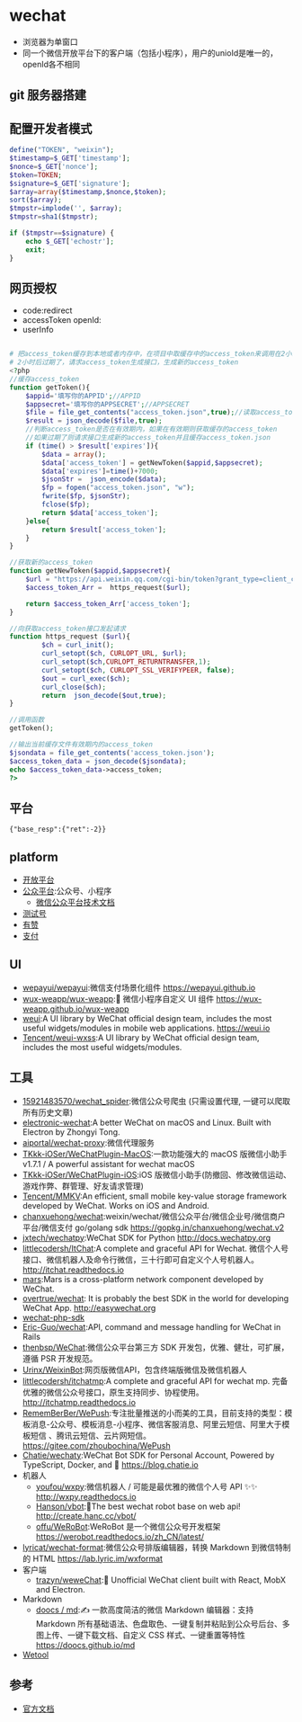 # wechat

* 浏览器为单窗口
* 同一个微信开放平台下的客户端（包括小程序），用户的unioId是唯一的，openId各不相同

## git 服务器搭建

## 配置开发者模式

```php
define("TOKEN", "weixin");
$timestamp=$_GET['timestamp'];
$nonce=$_GET['nonce'];
$token=TOKEN;
$signature=$_GET['signature'];
$array=array($timestamp,$nonce,$token);
sort($array);
$tmpstr=implode('', $array);
$tmpstr=sha1($tmpstr);

if ($tmpstr==$signature) {
    echo $_GET['echostr'];
    exit;
}
```

## 网页授权

* code:redirect
* accessToken openId:
* userInfo

```php

# 把access_token缓存到本地或者内存中，在项目中取缓存中的access_token来调用在2小时内都可以随便调用，没有调用次数的
# 2小时后过期了，请求access_token生成接口，生成新的access_token
<?php
//缓存access_token
function getToken(){
    $appid='填写你的APPID';//APPID
    $appsecret='填写你的APPSECRET';//APPSECRET
    $file = file_get_contents("access_token.json",true);//读取access_token.json里面的数据
    $result = json_decode($file,true);
    //判断access_token是否在有效期内，如果在有效期则获取缓存的access_token
    //如果过期了则请求接口生成新的access_token并且缓存access_token.json
    if (time() > $result['expires']){
        $data = array();
        $data['access_token'] = getNewToken($appid,$appsecret);
        $data['expires']=time()+7000;
        $jsonStr =  json_encode($data);
        $fp = fopen("access_token.json", "w");
        fwrite($fp, $jsonStr);
        fclose($fp);
        return $data['access_token'];
    }else{
        return $result['access_token'];
    }
}

//获取新的access_token
function getNewToken($appid,$appsecret){
    $url = "https://api.weixin.qq.com/cgi-bin/token?grant_type=client_credential&appid={$appid}&secret={$appsecret}";
    $access_token_Arr =  https_request($url);

    return $access_token_Arr['access_token'];
}

//向获取access_token接口发起请求
function https_request ($url){
        $ch = curl_init();
        curl_setopt($ch, CURLOPT_URL, $url);
        curl_setopt($ch,CURLOPT_RETURNTRANSFER,1);
        curl_setopt($ch, CURLOPT_SSL_VERIFYPEER, false);
        $out = curl_exec($ch);
        curl_close($ch);
        return  json_decode($out,true);
}

//调用函数
getToken();

//输出当前缓存文件有效期内的access_token
$jsondata = file_get_contents('access_token.json');
$access_token_data = json_decode($jsondata);
echo $access_token_data->access_token;
?>
```

## 平台

```
{"base_resp":{"ret":-2}}
```

## platform

* [开放平台](https://open.weixin.qq.com/)
* [公众平台](https://mp.weixin.qq.com/):公众号、小程序
    - [微信公众平台技术文档](https://mp.weixin.qq.com/wiki?t=resource/res_main&id=mp1472017492_58YV5)
* [测试号](https://mp.weixin.qq.com/debug/cgi-bin/sandbox?t=sandbox/login)
* [有赞](https://www.youzan.com/)
* [支付](https://pay.weixin.qq.com/wiki/doc/api/index.html)

## UI

* [wepayui/wepayui](https://github.com/wepayui/wepayui):微信支付场景化组件 https://wepayui.github.io
* [wux-weapp/wux-weapp](https://github.com/wux-weapp/wux-weapp):🐶 微信小程序自定义 UI 组件 https://wux-weapp.github.io/wux-weapp
* [weui](https://github.com/Tencent/weui):A UI library by WeChat official design team, includes the most useful widgets/modules in mobile web applications. https://weui.io
* [Tencent/weui-wxss](https://github.com/Tencent/weui-wxss):A UI library by WeChat official design team, includes the most useful widgets/modules.

## 工具

* [15921483570/wechat_spider](https://github.com/15921483570/wechat_spider):微信公众号爬虫 (只需设置代理, 一键可以爬取所有历史文章)
* [electronic-wechat](https://github.com/geeeeeeeeek/electronic-wechat):A better WeChat on macOS and Linux. Built with Electron by Zhongyi Tong.
* [aiportal/wechat-proxy](https://github.com/aiportal/wechat-proxy):微信代理服务
* [TKkk-iOSer/WeChatPlugin-MacOS](https://github.com/TKkk-iOSer/WeChatPlugin-MacOS):一款功能强大的 macOS 版微信小助手 v1.7.1 / A powerful assistant for wechat macOS
* [TKkk-iOSer/WeChatPlugin-iOS](https://github.com/TKkk-iOSer/WeChatPlugin-iOS):iOS 版微信小助手(防撤回、修改微信运动、游戏作弊、群管理、好友请求管理)
* [Tencent/MMKV](https://github.com/Tencent/MMKV):An efficient, small mobile key-value storage framework developed by WeChat. Works on iOS and Android.
* [chanxuehong/wechat](https://github.com/chanxuehong/wechat):weixin/wechat/微信公众平台/微信企业号/微信商户平台/微信支付 go/golang sdk https://gopkg.in/chanxuehong/wechat.v2
* [jxtech/wechatpy](https://github.com/jxtech/wechatpy):WeChat SDK for Python http://docs.wechatpy.org
* [littlecodersh/ItChat](https://github.com/littlecodersh/ItChat):A complete and graceful API for Wechat. 微信个人号接口、微信机器人及命令行微信，三十行即可自定义个人号机器人。 http://itchat.readthedocs.io
* [mars](https://github.com/Tencent/mars):Mars is a cross-platform network component developed by WeChat.
* [overtrue/wechat](https://github.com/overtrue/wechat): It is probably the best SDK in the world for developing WeChat App. <http://easywechat.org>
* [wechat-php-sdk](https://github.com/dodgepudding/wechat-php-sdk)
* [Eric-Guo/wechat](https://github.com/Eric-Guo/wechat):API, command and message handling for WeChat in Rails
* [thenbsp/WeChat](https://github.com/thenbsp/wechat):微信公众平台第三方 SDK 开发包，优雅、健壮，可扩展，遵循 PSR 开发规范。
* [Urinx/WeixinBot](https://github.com/Urinx/WeixinBot):网页版微信API，包含终端版微信及微信机器人
* [littlecodersh/itchatmp](https://github.com/littlecodersh/itchatmp):A complete and graceful API for wechat mp. 完备优雅的微信公众号接口，原生支持同步、协程使用。 http://itchatmp.readthedocs.io
* [RememBerBer/WePush](https://gitee.com/zhoubochina/WePush):专注批量推送的小而美的工具，目前支持的类型：模板消息-公众号、模板消息-小程序、微信客服消息、阿里云短信、阿里大于模板短信 、腾讯云短信、云片网短信。https://gitee.com/zhoubochina/WePush
* [Chatie/wechaty](https://github.com/Chatie/wechaty):WeChat Bot SDK for Personal Account, Powered by TypeScript, Docker, and 💖 https://blog.chatie.io
* 机器人
    - [youfou/wxpy](https://github.com/youfou/wxpy):微信机器人 / 可能是最优雅的微信个人号 API ✨✨ http://wxpy.readthedocs.io
    - [Hanson/vbot](https://github.com/hanson/vbot):💬The best wechat robot base on web api! http://create.hanc.cc/vbot/
    - [offu/WeRoBot](https://github.com/offu/WeRoBot):WeRoBot 是一个微信公众号开发框架 https://werobot.readthedocs.io/zh_CN/latest/
* [lyricat/wechat-format](https://github.com/lyricat/wechat-format):微信公众号排版编辑器，转换 Markdown 到微信特制的 HTML https://lab.lyric.im/wxformat
* 客户端
    - [trazyn/weweChat](https://github.com/trazyn/weweChat):💬 Unofficial WeChat client built with React, MobX and Electron.
* Markdown
    - [doocs / md](https://github.com/doocs/md):✍ 一款高度简洁的微信 Markdown 编辑器：支持 Markdown 所有基础语法、色盘取色、一键复制并粘贴到公众号后台、多图上传、一键下载文档、自定义 CSS 样式、一键重置等特性 https://doocs.github.io/md
* [Wetool](https://www.wxb.com/wetool)

## 参考

* [官方文档](https://open.weixin.qq.com/cgi-bin/showdocument?action=dir_list)
